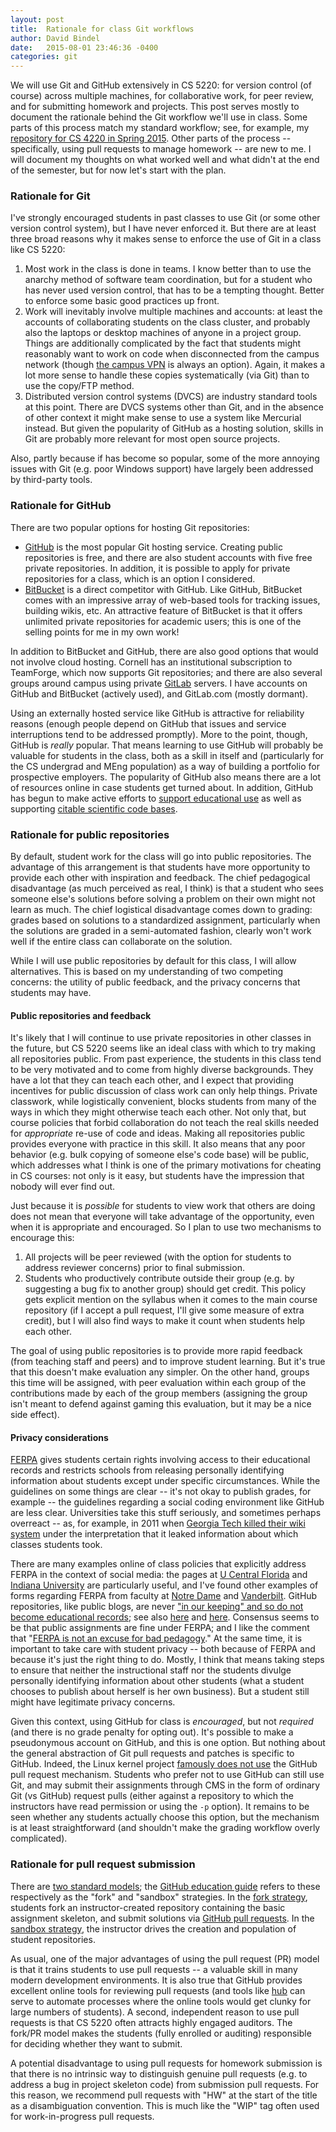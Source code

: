 ```yaml
---
layout: post
title:  Rationale for class Git workflows
author: David Bindel
date:   2015-08-01 23:46:36 -0400
categories: git
---
```


We will use Git and GitHub extensively in CS 5220: for version control
(of course) across multiple machines, for collaborative work, for peer
review, and for submitting homework and projects.  This post serves
mostly to document the rationale behind the Git workflow we'll use in
class.  Some parts of this process match my standard workflow; see,
for example, my [repository for CS 4220 in Spring 2015][cs4220].
Other parts of the process -- specifically, using pull requests to
manage homework -- are new to me.  I will document my thoughts on what
worked well and what didn't at the end of the semester, but for now
let's start with the plan.

[cs4220]: https://github.com/dbindel/cs4220-s15/

### Rationale for Git

I've strongly encouraged students in past classes to use Git (or some
other version control system), but I have never enforced it.  But
there are at least three broad reasons why it makes sense to enforce
the use of Git in a class like CS 5220:

1.  Most work in the class is done in teams.  I know better than to
    use the anarchy method of software team coordination, but for a
    student who has never used version control, that has to be a
    tempting thought.  Better to enforce some basic good practices up
    front.
2.  Work will inevitably involve multiple machines and accounts: at
    least the accounts of collaborating students on the class cluster,
    and probably also the laptops or desktop machines of anyone in a
    project group.  Things are additionally complicated by the fact
    that students might reasonably want to work on code when
    disconnected from the campus network (though [the campus VPN][vpn]
    is always an option).  Again, it makes a lot more sense to handle
    these copies systematically (via Git) than to use the copy/FTP
    method.
3.  Distributed version control systems (DVCS) are industry standard
    tools at this point.  There are DVCS systems other than Git, and
    in the absence of other context it might make sense to use a
    system like Mercurial instead.  But given the popularity of GitHub
    as a hosting solution, skills in Git are probably more relevant
    for most open source projects.

Also, partly because if has become so popular, some of the more
annoying issues with Git (e.g. poor Windows support) have largely been
addressed by third-party tools.

[vpn]: http://www.it.cornell.edu/services/vpn/

### Rationale for GitHub

There are two popular options for hosting Git repositories:

- [GitHub][github] is the most popular Git hosting service.  Creating
  public repositories is free, and there are also student accounts
  with five free private repositories.  In addition, it is possible to
  apply for private repositories for a class, which is an option I
  considered.
- [BitBucket][bitbucket] is a direct competitor with GitHub.  Like
  GitHub, BitBucket comes with an impressive array of web-based tools
  for tracking issues, building wikis, etc.  An attractive feature of
  BitBucket is that it offers unlimited private repositories for
  academic users; this is one of the selling points for me in my own
  work!

In addition to BitBucket and GitHub, there are also good options that
would not involve cloud hosting.  Cornell has an institutional
subscription to TeamForge, which now supports Git repositories; and
there are also several groups around campus using private
[GitLab][gitlab] servers.  I have accounts on GitHub and BitBucket
(actively used), and GitLab.com (mostly dormant).

Using an externally hosted service like GitHub is attractive for
reliability reasons (enough people depend on GitHub that issues and
service interruptions tend to be addressed promptly).  More to the
point, though, GitHub is *really* popular.  That means learning to use
GitHub will probably be valuable for students in the class, both as a
skill in itself and (particularly for the CS undergrad and MEng
population) as a way of building a portfolio for prospective
employers.  The popularity of GitHub also means there are a lot of
resources online in case students get turned about.  In addition,
GitHub has begun to make active efforts to
[support educational use][gh-education] as well as supporting
[citable scientific code bases][gh-science].

[github]: http://www.github.com/
[bitbucket]: http://www.bitbucket.org/
[gitlab]: http://about.gitlab.com/
[gh-education]: https://education.github.com/
[gh-science]: https://github.com/blog/1840-improving-github-for-science

### Rationale for public repositories

By default, student work for the class will go into public
repositories.  The advantage of this arrangement is that students have
more opportunity to provide each other with inspiration and feedback.
The chief pedagogical disadvantage (as much perceived as real, I
think) is that a student who sees someone else's solutions before
solving a problem on their own might not learn as much.  The chief
logistical disadvantage comes down to grading: grades based on
solutions to a standardized assignment, particularly when the
solutions are graded in a semi-automated fashion, clearly won't work
well if the entire class can collaborate on the solution.

While I will use public repositories by default for this class,
I will allow alternatives.  This is based on my understanding
of two competing concerns: the utility of public feedback,
and the privacy concerns that students may have.

#### Public repositories and feedback

It's likely that I will continue to use private repositories in other
classes in the future, but CS 5220 seems like an ideal class with
which to try making all repositories public.  From past experience,
the students in this class tend to be very motivated and to come from
highly diverse backgrounds.  They have a lot that they can teach each
other, and I expect that providing incentives for public discussion of
class work can only help things.  Private classwork, while
logistically convenient, blocks students from many of the ways in
which they might otherwise teach each other.  Not only that, but
course policies that forbid collaboration do not teach the real skills
needed for *appropriate* re-use of code and ideas.  Making all
repositories public provides everyone with practice in this skill.  It
also means that any poor behavior (e.g. bulk copying of someone else's
code base) will be public, which addresses what I think is one of the
primary motivations for cheating in CS courses: not only is it easy,
but students have the impression that nobody will ever find out.

Just because it is *possible* for students to view work that others
are doing does not mean that everyone will take advantage of the
opportunity, even when it is appropriate and encouraged.  So I plan
to use two mechanisms to encourage this:

1.  All projects will be peer reviewed (with the option for students
    to address reviewer concerns) prior to final submission.
2.  Students who productively contribute outside their group (e.g.
    by suggesting a bug fix to another group) should get credit.
    This policy gets explicit mention on the syllabus when it comes
    to the main course repository (if I accept a pull request, I'll
    give some measure of extra credit), but I will also find ways
    to make it count when students help each other.

The goal of using public repositories is to provide more rapid
feedback (from teaching staff and peers) and to improve student
learning.  But it's true that this doesn't make evaluation any
simpler.  On the other hand, groups this time will be assigned,
with peer evaluation within each group of the contributions made
by each of the group members (assigning the group isn't meant to
defend against gaming this evaluation, but it may be a nice side
effect).

#### Privacy considerations

[FERPA][ferpa] gives students certain rights involving access to their
educational records and restricts schools from releasing personally
identifying information about students except under specific
circumstances.  While the guidelines on some things are clear --
it's not okay to publish grades, for example -- the guidelines
regarding a social coding environment like GitHub are less clear.
Universities take this stuff seriously, and sometimes perhaps
overreact -- as, for example, in 2011 when
[Georgia Tech killed their wiki system][gatech-ferpa] under the
interpretation that it leaked information about which classes
students took.

There are many examples online of class policies that explicitly
address FERPA in the context of social media: the pages at
[U Central Florida][ucf-ferpa] and [Indiana University][iu-ferpa]
are particularly useful, and I've found other examples of forms
regarding FERPA from faculty at [Notre Dame][nd-ferpa] and
[Vanderbilt][anderson-ferpa].  GitHub repositories, like
public blogs, are never ["in our keeping" and so do not become
educational records][hastac-ferpa]; see also [here][educause-ferpa]
and [here][peer-rev-ferpa].  Consensus seems to be that
public assignments are fine under FERPA; and I like the comment
that "[FERPA is not an excuse for bad pedagogy][hybrid-manifesto]."
At the same time, it is important to take care with student privacy --
both because of FERPA and because it's just the right thing to do.
Mostly, I think that means taking steps to ensure that neither the
instructional staff nor the students divulge personally identifying
information about other students (what a student chooses to publish
about herself is her own business).  But a student still might have
legitimate privacy concerns.

Given this context, using GitHub for class is *encouraged*, but not
*required* (and there is no grade penalty for opting out).  It's
possible to make a pseudonymous account on GitHub, and this is one
option.  But nothing about the general abstraction of Git pull
requests and patches is specific to GitHub.  Indeed, the Linux kernel
project [famously does not use][linux-github] the GitHub pull request
mechanism.  Students who prefer not to use GitHub can still use Git,
and may submit their assignments through CMS in the form of ordinary
Git (vs GitHub) request pulls (either against a repository to which
the instructors have read permission or using the `-p` option).
It remains to be seen whether any students actually choose
this option, but the mechanism is at least straightforward (and
shouldn't make the grading workflow overly complicated).

[ferpa]: http://www2.ed.gov/policy/gen/guid/fpco/ferpa/index.html
[gatech-ferpa]: https://computinged.wordpress.com/2011/11/15/no-more-swikis-end-of-the-constructionist-web-at-georgia-tech/
[educause-ferpa]: http://www.educause.edu/ero/article/your-use-social-media-ferpa-compliant
[hastac-ferpa]: https://www.hastac.org/blogs/superadmin/2012/11/30/guidelines-public-student-class-blogs-ethics-legalities-ferpa-and-more
[iu-ferpa]: http://www.teaching.iub.edu/finder/wrapper.php?inc_id=s2_6_tech_04_cloud.shtml
[ucf-ferpa]: https://topr.online.ucf.edu/index.php/FERPA_Statements
[nd-ferpa]: https://ltlatnd.wordpress.com/2011/12/19/taking-steps-to-respect-student-privacy-in-public-work/
[anderson-ferpa]: https://gist.github.com/CliffordAnderson/8393947
[peer-rev-ferpa]: http://lj.libraryjournal.com/2013/12/opinion/peer-to-peer-review/making-ferpa-fit-when-we-flip-peer-to-peer-review/#_
[linux-github]: https://github.com/torvalds/linux/pull/17#issuecomment-5654674
[hybrid-manifesto]: http://www.hybridpedagogy.com/journal/online-learning-a-manifesto/

### Rationale for pull request submission

There are [two standard models][pull-v-fork]; the
[GitHub education guide][gh-education] refers to these respectively as
the "fork" and "sandbox" strategies.  In the
[fork strategy][fork-submit], students fork an instructor-created
repository containing the basic assignment skeleton, and submit
solutions via [GitHub pull requests][gh-pull].  In the
[sandbox strategy][sandbox-submit], the instructor drives the creation
and population of student repositories.

As usual, one of the major advantages of using the pull request (PR)
model is that it trains students to use pull requests -- a valuable
skill in many modern development environments.  It is also true that
GitHub provides excellent online tools for reviewing pull requests
(and tools like [hub][hub] can serve to automate processes where the
online tools would get clunky for large numbers of students).  A
second, independent reason to use pull requests is that CS 5220 often
attracts highly engaged auditors.  The fork/PR model makes the
students (fully enrolled or auditing) responsible for deciding whether
they want to submit.

A potential disadvantage to using pull requests for homework
submission is that there is no intrinsic way to distinguish genuine
pull requests (e.g. to address a bug in project skeleton code) from
submission pull requests.  For this reason, we recommend pull requests
with "HW" at the start of the title as a disambiguation convention.
This is much like the "WIP" tag often used for work-in-progress pull
requests.

[pull-v-fork]: https://education.github.com/guide/assignments
[fork-submit]: https://education.github.com/guide/forks
[sandbox-submit]: https://education.github.com/guide/sandboxing
[gh-pull]: https://help.github.com/articles/using-pull-requests/
[hub]: https://hub.github.com/
